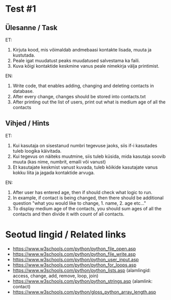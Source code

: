 ﻿# Test #1
## Ülesanne / Task

ET:
1. Kirjuta kood, mis võimaldab andmebaasi kontakte lisada, muuta ja kustutada. 
2. Peale igat muudatust peaks muudatused salvestama ka faili.
3. Kuva kõigi kontaktide keskmine vanus peale nimekirja välja printimist.

EN:
1. Write code, that enables adding, changing and deleting contacts in database.
2. After every change, changes should be stored into contacts.txt
3. After printing out the list of users, print out what is medium age of all the contacts


## Vihjed / Hints

ET:
1. Kui kasutaja on sisestanud numbri tegevuse jaoks, siis if-i kasutades tuleb loogika käivitada.
2. Kui tegevus on näiteks muutmine, siis tuleb küsida, mida kasutaja soovib muuta (kas nime, numbrit, emaili või vanust)
3. Et kasutajate keskmist vanust kuvada, tuleb kõikide kasutajate vanus kokku liita ja jagada kontaktide arvuga.

EN:
1. After user has entered age, then if should check what logic to run.
2. In example, if contact is being changed, then there should be additional question "what you would like to change, 1. name, 2. age etc..." 
3. To display medium age of the contacts, you should sum ages of all the contacts and then divide it with count of all contacts.


# Seotud lingid / Related links

* https://www.w3schools.com/python/python_file_open.asp
* https://www.w3schools.com/python/python_file_write.asp
* https://www.w3schools.com/python/python_user_input.asp
* https://www.w3schools.com/python/python_for_loops.asp
* https://www.w3schools.com/python/python_lists.asp (alamlingid: access, change, add, remove, loop, join)
* https://www.w3schools.com/python/python_strings.asp (alamlink: contact)
* https://www.w3schools.com/python/gloss_python_array_length.asp
